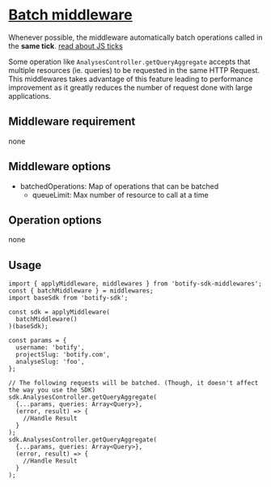 # [Batch middleware](https://github.com/botify-labs/botify-sdk-js-middlewares/blob/master/src/middlewares/batchMiddleware.js)

Whenever possible, the middleware automatically batch operations called in the **same tick**. [read about JS ticks](http://blog.carbonfive.com/2013/10/27/the-javascript-event-loop-explained)

Some operation like `AnalysesController.getQueryAggregate` accepts that multiple resources (ie. queries) to be requested in the same HTTP Request. This middlewares takes advantage of this feature leading to performance improvement as it greatly reduces the number of request done with large applications.

## Middleware requirement
none

## Middleware options
- batchedOperations: Map of operations that can be batched
  - queueLimit: Max number of resource to call at a time

## Operation options
none

## Usage
```JS
import { applyMiddleware, middlewares } from 'botify-sdk-middlewares';
const { batchMiddleware } = middlewares;
import baseSdk from 'botify-sdk';

const sdk = applyMiddleware(
  batchMiddleware()
)(baseSdk);

const params = {
  username: 'botify',
  projectSlug: 'botify.com',
  analyseSlug: 'foo',
};

// The following requests will be batched. (Though, it doesn't affect the way you use the SDK)
sdk.AnalysesController.getQueryAggregate(
  {...params, queries: Array<Query>},
  (error, result) => {
    //Handle Result
  }
);
sdk.AnalysesController.getQueryAggregate(
  {...params, queries: Array<Query>},
  (error, result) => {
    //Handle Result
  }
);
```

